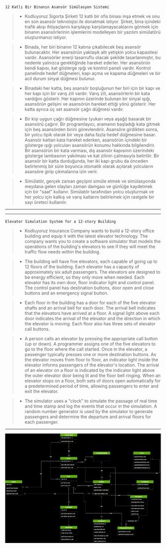 `12 Katlı Bir Binanın Asansör Simülasyon Sistemi`
>* Kodluyoruz Sigorta Şirketi 12 katlı bir ofis binası inşa etmek ve onu en son asansör teknolojisi ile donatmak istiyor. Şirket, bina içindeki trafik akışı ihtiyaçlarını karşılayıp karşılamayacaklarını görmek için binanın asansörlerinin işlemlerini modelleyen bir yazılım simülatörü oluşturmanızı istiyor.

>* Binada, her biri binanın 12 katına çıkabilecek beş asansör bulunacaktır. Her asansörün yaklaşık altı yetişkin yolcu kapasitesi vardır. Asansörler enerji tasarruflu olacak şekilde tasarlanmıştır, bu nedenle yalnızca gerektiğinde hareket ederler. Her asansörün kendi kapısı, kat gösterge ışığı ve kontrol paneli vardır. Kontrol panelinde hedef düğmeleri, kapı açma ve kapama düğmeleri ve bir acil durum sinyal düğmesi bulunur.

>* Binadaki her katta, beş asansör boşluğunun her biri için bir kapı ve her kapı için bir varış zili vardır. Varış zili, asansörlerin bir kata vardığını gösterir. Her kapının üzerinde bulunan bir sinyal ışığı, asansörün gelişini ve asansörün hareket ettiği yönü gösterir. Her katta ayrıca üç set asansör çağrı düğmesi vardır.

>* Bir kişi uygun çağrı düğmesine (yukarı veya aşağı) basarak bir asansörü çağırır. Bir programlayıcı, aramanın başladığı kata gitmek için beş asansörden birini görevlendirir. Asansöre girdikten sonra, bir yolcu tipik olarak bir veya daha fazla hedef düğmesine basar. Asansör kattan kata hareket ederken, asansörün içindeki bir gösterge ışığı yolcuları asansörün konumu hakkında bilgilendirir. Bir asansörün bir kata varması, dış asansör kapısının üzerindeki gösterge lambasının yakılması ve kat zilinin çalmasıyla belirtilir. Bir asansör bir katta durduğunda, her iki kapı grubu da önceden belirlenmiş bir süre boyunca otomatik olarak açılarak yolcuların asansöre girip çıkmalarına izin verir.

>* Simülatör, gerçek zaman geçişini simüle etmek ve simülasyonda meydana gelen olayları zaman damgası ve günlüğe kaydetmek için bir "saat" kullanır. Simülatör tarafından yolcu oluşturmak ve her yolcu için kalkış ve varış katlarını belirlemek için rastgele bir sayı üreteci kullanılır.
***
***
`Elevator Simulation System for a 12-story Building`
>* Kodluyoruz Insurance Company wants to build a 12-story office building and equip it with the latest elevator technology. The company wants you to create a software simulator that models the operations of the building's elevators to see if they will meet the traffic flow needs within the building.

>* The building will have five elevators, each capable of going up to 12 floors of the building. Each elevator has a capacity of approximately six adult passengers. The elevators are designed to be energy efficient, so they only move when needed. Each elevator has its own door, floor indicator light and control panel. The control panel has destination buttons, door open and close buttons and an emergency signal button.

>* Each floor in the building has a door for each of the five elevator shafts and an arrival bell for each door. The arrival bell indicates that the elevators have arrived at a floor. A signal light above each door indicates the arrival of the elevator and the direction in which the elevator is moving. Each floor also has three sets of elevator call buttons.

>* A person calls an elevator by pressing the appropriate call button (up or down). A programmer assigns one of the five elevators to go to the floor where the call started. Once in the elevator, a passenger typically presses one or more destination buttons. As the elevator moves from floor to floor, an indicator light inside the elevator informs passengers of the elevator's location. The arrival of an elevator on a floor is indicated by the indicator light above the outer elevator door being lit and the floor bell ringing. When an elevator stops on a floor, both sets of doors open automatically for a predetermined period of time, allowing passengers to enter and exit the elevator.

>* The simulator uses a "clock" to simulate the passage of real time and time stamp and log the events that occur in the simulation. A random number generator is used by the simulator to generate passengers and determine the departure and arrival floors for each passenger.

***
![ElevatorClassDiagram](ElevatorClassDiagram.jpg)